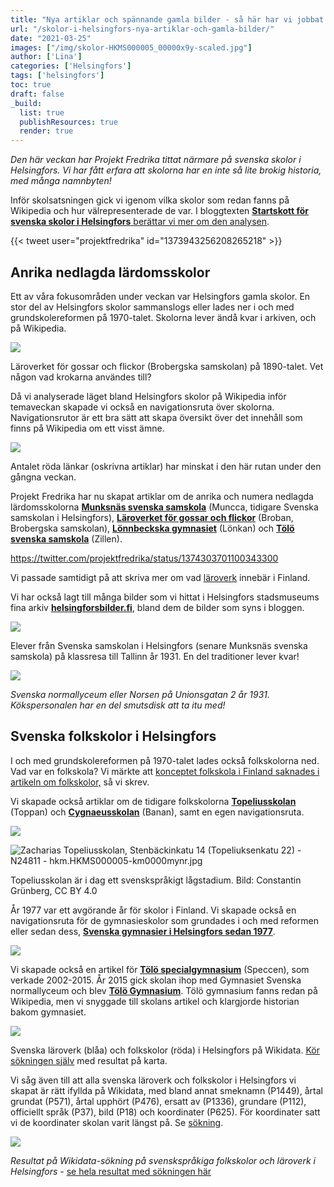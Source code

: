 ```yaml
---
title: "Nya artiklar och spännande gamla bilder - så här har vi jobbat med Helsingfors skolor"
url: "/skolor-i-helsingfors-nya-artiklar-och-gamla-bilder/"
date: "2021-03-25"
images: ["/img/skolor-HKMS000005_00000x9y-scaled.jpg"]
author: ['Lina']
categories: ['Helsingfors']
tags: ['helsingfors']
toc: true
draft: false
_build:
  list: true
  publishResources: true
  render: true
---
```


_Den här veckan har Projekt Fredrika tittat närmare på svenska skolor i Helsingfors. Vi har fått erfara att skolorna har en inte så lite brokig historia, med många namnbyten!_

Inför skolsatsningen gick vi igenom vilka skolor som redan fanns på Wikipedia och hur välrepresenterade de var. I bloggtexten [**Startskott för svenska skolor i Helsingfors** berättar vi mer om den analysen](https://projektfredrika.fi/svenska-skolor-i-helsingfors/).

{{< tweet user="projektfredrika" id="1373943256208265218" >}}

## Anrika nedlagda lärdomsskolor

Ett av våra fokusområden under veckan var Helsingfors gamla skolor. En stor del av Helsingfors skolor sammanslogs eller lades ner i och med grundskolereformen på 1970-talet. Skolorna lever ändå kvar i arkiven, och på Wikipedia.

![](/2021/03/HKMS000005_00000waw.jpg)

Läroverket för gossar och flickor (Brobergska samskolan) på 1890-talet. Vet någon vad krokarna användes till?

Då vi analyserade läget bland Helsingfors skolor på Wikipedia inför temaveckan skapade vi också en navigationsruta över skolorna. Navigationsrutor är ett bra sätt att skapa översikt över det innehåll som finns på Wikipedia om ett visst ämne.

![](/2021/03/image-1-1024x131.png)

Antalet röda länkar (oskrivna artiklar) har minskat i den här rutan under den gångna veckan.

Projekt Fredrika har nu skapat artiklar om de anrika och numera nedlagda lärdomsskolorna [**Munksnäs svenska samskola**](https://sv.wikipedia.org/wiki/Munksn%C3%A4s_svenska_samskola) (Muncca, tidigare Svenska samskolan i Helsingfors), [**Läroverket för gossar och flickor**](https://sv.wikipedia.org/wiki/L%C3%A4roverket_f%C3%B6r_gossar_och_flickor) (Broban, Brobergska samskolan), **[Lönnbeckska gymnasiet](https://sv.wikipedia.org/wiki/L%C3%B6nnbeckska_gymnasiet)** (Lönkan) och [**Tölö svenska samskola**](https://sv.wikipedia.org/wiki/T%C3%B6l%C3%B6_svenska_samskola) (Zillen).

https://twitter.com/projektfredrika/status/1374303701100343300

Vi passade samtidigt på att skriva mer om vad [läroverk](https://sv.wikipedia.org/wiki/L%C3%A4roverk) innebär i Finland.

Vi har också lagt till många bilder som vi hittat i Helsingfors stadsmuseums fina arkiv **[helsingforsbilder.fi](https://www.helsingforsbilder.fi/search/)**, bland dem de bilder som syns i bloggen.

![](/2021/03/HKMS000005_00000xaa-1024x586.jpg)

Elever från Svenska samskolan i Helsingfors (senare Munksnäs svenska samskola) på klassresa till Tallinn år 1931. En del traditioner lever kvar!

![](/2021/03/HKMS000005_km0000mu3w-1024x756.jpg)

_Svenska normallyceum eller Norsen på Unionsgatan 2 år 1931. Kökspersonalen har en del smutsdisk att ta itu med!_

## Svenska folkskolor i Helsingfors

I och med grundskolereformen på 1970-talet lades också folkskolorna ned. Vad var en folkskola? Vi märkte att [konceptet folkskola i Finland saknades i artikeln om folkskolor,](https://sv.wikipedia.org/wiki/Folkskola) så vi skrev.

Vi skapade också artiklar om de tidigare folkskolorna **[Topeliusskolan](https://sv.wikipedia.org/wiki/Topeliusskolan)** (Toppan) och **[Cygnaeusskolan](https://sv.wikipedia.org/wiki/Cygnaeusskolan,_Helsingfors)** (Banan), samt en egen navigationsruta.

![](/2021/03/image-2-1024x77.png)

![Zacharias Topeliusskolan, Stenbäckinkatu 14 (Topeliuksenkatu 22) - N24811 - hkm.HKMS000005-km0000mynr.jpg](https://upload.wikimedia.org/wikipedia/commons/thumb/0/0d/Zacharias_Topeliusskolan%2C_Stenb%C3%A4ckinkatu_14_%28Topeliuksenkatu_22%29_-_N24811_-_hkm.HKMS000005-km0000mynr.jpg/1280px-Zacharias_Topeliusskolan%2C_Stenb%C3%A4ckinkatu_14_%28Topeliuksenkatu_22%29_-_N24811_-_hkm.HKMS000005-km0000mynr.jpg)

Topeliusskolan är i dag ett svenskspråkigt lågstadium. Bild: Constantin Grünberg, CC BY 4.0

År 1977 var ett avgörande år för skolor i Finland. Vi skapade också en navigationsruta för de gymnasieskolor som grundades i och med reformen eller sedan dess, [**Svenska gymnasier i Helsingfors sedan 1977**](https://sv.wikipedia.org/wiki/Mall:Svenska_gymnasier_i_Helsingfors_sedan_1977).

![](/2021/03/image-6-1024x136.png)

Vi skapade också en artikel för [**Tölö specialgymnasium**](https://sv.wikipedia.org/wiki/T%C3%B6l%C3%B6_specialiseringsgymnasium) (Speccen), som verkade 2002-2015. År 2015 gick skolan ihop med Gymnasiet Svenska normallyceum och blev **[Tölö Gymnasium](https://sv.wikipedia.org/wiki/T%C3%B6l%C3%B6_gymnasium)**. Tölö gymnasium fanns redan på Wikipedia, men vi snyggade till skolans artikel och klargjorde historian bakom gymnasiet.

![](/2021/03/Screenshot-2021-03-26-at-9.45.58-1024x490.png)

Svenska läroverk (blåa) och folkskolor (röda) i Helsingfors på Wikidata. [Kör sökningen själv](https://query.wikidata.org/#%23%20svenska%20folkskolor%20och%20l%C3%A4roverk%20i%20Helsingfors%0A%23defaultView%3AMap%0ASELECT%20%20%20%3Fitem%20%0A%20%20%20%3FitemLabel%20%0A%20%20%20%3FitemDescription%20%0A%20%20%20%3Fsmeknamn%20%0A%20%20%20%3F%C3%A5rtal%20%0A%20%20%20%28GROUP_CONCAT%28DISTINCT%20%3Fp1366label%3BSEPARATOR%3D%22%2C%20%22%29%20AS%20%3Fersattav%29%20%0A%20%20%20%28GROUP_CONCAT%28DISTINCT%20%3Fp112label%3BSEPARATOR%3D%22%2C%20%22%29%20AS%20%3Fgrundare%29%20%0A%20%20%20%3Fbild%20%0A%20%20%20%3Fkoordinater%20%0A%20%20%20%28GROUP_CONCAT%28DISTINCT%20%3Fwpsv%3BSEPARATOR%3D%22%2C%20%22%29%20AS%20%3Fwp_sv%29%20%0A%20%20%20%3FtypeLabel%0A%20%20%20%3Frgb%20%0A%0AWHERE%20%7B%0A%20%20SERVICE%20wikibase%3Alabel%20%7B%20bd%3AserviceParam%20wikibase%3Alanguage%20%22%5BAUTO_LANGUAGE%5D%2Csv%22.%20%7D%0A%20%20VALUES%20%3Ftype%20%7Bwd%3AQ513984%20wd%3AQ10572388%7D%0A%20%20%3Fitem%20wdt%3AP31%20%3Ftype.%0A%20%20%3Fitem%20wdt%3AP131%20wd%3AQ1757.%0A%20%20%3Fitem%20wdt%3AP37%20wd%3AQ9027.%0A%20%20OPTIONAL%7B%3Fitem%20wdt%3AP18%20%3Fbild.%7D%0A%20%20OPTIONAL%7B%3Fitem%20wdt%3AP571%20%3Fp571.%7D%0A%20%20OPTIONAL%7B%3Fitem%20wdt%3AP576%20%3Fp576.%7D%0A%20%20BIND%28CONCAT%28SUBSTR%28STR%28COALESCE%28%3Fp571%2C%22%22%29%29%2C1%2C4%29%2C%22-%22%2CSUBSTR%28STR%28COALESCE%28%3Fp576%2C%22%22%29%29%2C1%2C4%29%29%20AS%20%3F%C3%A5rtal%29%0A%20%20OPTIONAL%20%7B%3Fitem%20wdt%3AP1449%20%3Fsmeknamn.%7D%0A%20%20OPTIONAL%20%7B%3Fitem%20wdt%3AP625%20%3Fkoordinater%7D%0A%20%20OPTIONAL%20%7B%3Fitem%20wdt%3AP112%20%3Fp112.%20%3Fp112%20rdfs%3Alabel%20%3Fp112label%20.%20FILTER%28lang%28%3Fp112label%29%3D%27sv%27%29%20%7D%0A%20%20OPTIONAL%20%7B%3Fitem%20wdt%3AP1366%20%3Fp1366.%20%3Fp1366%20rdfs%3Alabel%20%3Fp1366label%20.%20FILTER%28lang%28%3Fp1366label%29%3D%27sv%27%29%20%7D%0A%20%20OPTIONAL%20%7B%3Fwpsv%20schema%3Aabout%20%3Fitem%20.%20%3Fwpsv%20schema%3AisPartOf%20%3Chttps%3A%2F%2Fsv.wikipedia.org%2F%3E.%7D%0A%20%20BIND%28%20%20%20%20%0A%20%20%20%20%20%20IF%28%3Ftype%20%3D%20wd%3AQ513984%2C%20%22FF4500%22%2C%0A%20%20%20%20%20%20IF%28%3Ftype%20%3D%20wd%3AQ10572388%2C%20%220000CD%22%2C%0A%20%20%20%20%20%20%22FF00FF%22%29%29%0A%20%20%20%20%20%20%20AS%20%3Frgb%29.%0A%20%20SERVICE%20wikibase%3Alabel%20%7B%20bd%3AserviceParam%20wikibase%3Alanguage%20%22sv%2C%5BAUTO_LANGUAGE%5D%22.%20%7D%0A%7D%20%20%0AGROUP%20BY%20%3Fitem%20%3FitemLabel%20%3F%C3%A5rtal%20%3Fsmeknamn%20%3FitemDescription%20%3Fkoordinater%20%3FgrundareLabel%20%3Fbild%20%3FtypeLabel%20%3Frgb%20%0AORDER%20BY%20%3Fsmeknamn%0ALIMIT%202500) med resultat på karta.

Vi såg även till att alla svenska läroverk och folkskolor i Helsingfors vi skapat är rätt ifyllda på Wikidata, med bland annat smeknamn (P1449), årtal grundat (P571), årtal upphört (P476), ersatt av (P1336), grundare (P112), officiellt språk (P37), bild (P18) och koordinater (P625). För koordinater satt vi de koordinater skolan varit längst på. Se [sökning](https://query.wikidata.org/#%23%20svenska%20folkskolor%20%28Q513984%29%20och%20l%C3%A4roverk%20%28Q10572388%29%20i%20Helsingfors%0ASELECT%20%20%20%0A%20%20%20%3Fitem%20%0A%20%20%20%3FtypeLabel%0A%20%20%20%3F%C3%A5rtal%20%0A%20%20%20%3FitemLabel%20%0A%20%20%20%3FitemDescription%20%0A%20%20%20%3Fsmeknamn%20%0A%20%20%20%28GROUP_CONCAT%28DISTINCT%20%3Fp112label%3BSEPARATOR%3D%22%2C%20%22%29%20AS%20%3Fgrundare%29%20%0A%20%20%20%28GROUP_CONCAT%28DISTINCT%20%3Fp1366label%3BSEPARATOR%3D%22%2C%20%22%29%20AS%20%3Fersattav%29%20%0A%20%20%20%3Fbild%20%0A%20%20%20%3Fkoordinater%20%0A%20%20%20%28GROUP_CONCAT%28DISTINCT%20%3Fwpsv%3BSEPARATOR%3D%22%2C%20%22%29%20AS%20%3Fwp_sv%29%20%0A%23%20%20%20%3Frgb%20%0A%0AWHERE%20%7B%0A%20%20SERVICE%20wikibase%3Alabel%20%7B%20bd%3AserviceParam%20wikibase%3Alanguage%20%22%5BAUTO_LANGUAGE%5D%2Csv%22.%20%7D%0A%20%20VALUES%20%3Ftype%20%7Bwd%3AQ513984%20wd%3AQ10572388%7D%0A%20%20%3Fitem%20wdt%3AP31%20%3Ftype.%0A%20%20%3Fitem%20wdt%3AP131%20wd%3AQ1757.%0A%20%20%3Fitem%20wdt%3AP37%20wd%3AQ9027.%0A%20%20OPTIONAL%7B%3Fitem%20wdt%3AP18%20%3Fbild.%7D%0A%20%20OPTIONAL%7B%3Fitem%20wdt%3AP571%20%3Fp571.%7D%0A%20%20OPTIONAL%7B%3Fitem%20wdt%3AP576%20%3Fp576.%7D%0A%20%20BIND%28CONCAT%28SUBSTR%28STR%28COALESCE%28%3Fp571%2C%22%22%29%29%2C1%2C4%29%2C%22-%22%2CSUBSTR%28STR%28COALESCE%28%3Fp576%2C%22%22%29%29%2C1%2C4%29%29%20AS%20%3F%C3%A5rtal%29%0A%20%20OPTIONAL%20%7B%3Fitem%20wdt%3AP1449%20%3Fsmeknamn.%7D%0A%20%20OPTIONAL%20%7B%3Fitem%20wdt%3AP625%20%3Fkoordinater%7D%0A%20%20OPTIONAL%20%7B%3Fitem%20wdt%3AP112%20%3Fp112.%20%3Fp112%20rdfs%3Alabel%20%3Fp112label%20.%20FILTER%28lang%28%3Fp112label%29%3D%27sv%27%29%20%7D%0A%20%20OPTIONAL%20%7B%3Fitem%20wdt%3AP1366%20%3Fp1366.%20%3Fp1366%20rdfs%3Alabel%20%3Fp1366label%20.%20FILTER%28lang%28%3Fp1366label%29%3D%27sv%27%29%20%7D%0A%20%20OPTIONAL%20%7B%3Fwpsv%20schema%3Aabout%20%3Fitem%20.%20%3Fwpsv%20schema%3AisPartOf%20%3Chttps%3A%2F%2Fsv.wikipedia.org%2F%3E.%7D%0A%20%20BIND%28%20%20%20%20%0A%20%20%20%20%20%20IF%28%3Ftype%20%3D%20wd%3AQ513984%2C%20%22FF4500%22%2C%0A%20%20%20%20%20%20IF%28%3Ftype%20%3D%20wd%3AQ10572388%2C%20%220000CD%22%2C%0A%20%20%20%20%20%20%22FF00FF%22%29%29%0A%20%20%20%20%20%20%20AS%20%3Frgb%29.%0A%20%20SERVICE%20wikibase%3Alabel%20%7B%20bd%3AserviceParam%20wikibase%3Alanguage%20%22sv%2C%5BAUTO_LANGUAGE%5D%22.%20%7D%0A%7D%20%20%0AGROUP%20BY%20%3Fitem%20%3FitemLabel%20%3F%C3%A5rtal%20%3Fsmeknamn%20%3FitemDescription%20%3Fkoordinater%20%3FgrundareLabel%20%3Fbild%20%3FtypeLabel%20%3Frgb%20%0AORDER%20BY%20DESC%28%3FtypeLabel%29%20%3F%C3%A5rtal%20%0ALIMIT%202500).

![](/2021/03/Screenshot-2021-03-26-at-10.31.48-1024x658.png)

_Resultat på Wikidata-sökning på svenskspråkiga folkskolor och läroverk i Helsingfors -_ [se hela resultat med sökningen här](https://query.wikidata.org/#%23%20svenska%20folkskolor%20%28Q513984%29%20och%20l%C3%A4roverk%20%28Q10572388%29%20i%20Helsingfors%0ASELECT%20%20%20%0A%20%20%20%3Fitem%20%0A%20%20%20%3FtypeLabel%0A%20%20%20%3F%C3%A5rtal%20%0A%20%20%20%3FitemLabel%20%0A%20%20%20%3FitemDescription%20%0A%20%20%20%3Fsmeknamn%20%0A%20%20%20%28GROUP_CONCAT%28DISTINCT%20%3Fp112label%3BSEPARATOR%3D%22%2C%20%22%29%20AS%20%3Fgrundare%29%20%0A%20%20%20%28GROUP_CONCAT%28DISTINCT%20%3Fp1366label%3BSEPARATOR%3D%22%2C%20%22%29%20AS%20%3Fersattav%29%20%0A%20%20%20%3Fbild%20%0A%20%20%20%3Fkoordinater%20%0A%20%20%20%28GROUP_CONCAT%28DISTINCT%20%3Fwpsv%3BSEPARATOR%3D%22%2C%20%22%29%20AS%20%3Fwp_sv%29%20%0A%23%20%20%20%3Frgb%20%0A%0AWHERE%20%7B%0A%20%20SERVICE%20wikibase%3Alabel%20%7B%20bd%3AserviceParam%20wikibase%3Alanguage%20%22%5BAUTO_LANGUAGE%5D%2Csv%22.%20%7D%0A%20%20VALUES%20%3Ftype%20%7Bwd%3AQ513984%20wd%3AQ10572388%7D%0A%20%20%3Fitem%20wdt%3AP31%20%3Ftype.%0A%20%20%3Fitem%20wdt%3AP131%20wd%3AQ1757.%0A%20%20%3Fitem%20wdt%3AP37%20wd%3AQ9027.%0A%20%20OPTIONAL%7B%3Fitem%20wdt%3AP18%20%3Fbild.%7D%0A%20%20OPTIONAL%7B%3Fitem%20wdt%3AP571%20%3Fp571.%7D%0A%20%20OPTIONAL%7B%3Fitem%20wdt%3AP576%20%3Fp576.%7D%0A%20%20BIND%28CONCAT%28SUBSTR%28STR%28COALESCE%28%3Fp571%2C%22%22%29%29%2C1%2C4%29%2C%22-%22%2CSUBSTR%28STR%28COALESCE%28%3Fp576%2C%22%22%29%29%2C1%2C4%29%29%20AS%20%3F%C3%A5rtal%29%0A%20%20OPTIONAL%20%7B%3Fitem%20wdt%3AP1449%20%3Fsmeknamn.%7D%0A%20%20OPTIONAL%20%7B%3Fitem%20wdt%3AP625%20%3Fkoordinater%7D%0A%20%20OPTIONAL%20%7B%3Fitem%20wdt%3AP112%20%3Fp112.%20%3Fp112%20rdfs%3Alabel%20%3Fp112label%20.%20FILTER%28lang%28%3Fp112label%29%3D%27sv%27%29%20%7D%0A%20%20OPTIONAL%20%7B%3Fitem%20wdt%3AP1366%20%3Fp1366.%20%3Fp1366%20rdfs%3Alabel%20%3Fp1366label%20.%20FILTER%28lang%28%3Fp1366label%29%3D%27sv%27%29%20%7D%0A%20%20OPTIONAL%20%7B%3Fwpsv%20schema%3Aabout%20%3Fitem%20.%20%3Fwpsv%20schema%3AisPartOf%20%3Chttps%3A%2F%2Fsv.wikipedia.org%2F%3E.%7D%0A%20%20BIND%28%20%20%20%20%0A%20%20%20%20%20%20IF%28%3Ftype%20%3D%20wd%3AQ513984%2C%20%22FF4500%22%2C%0A%20%20%20%20%20%20IF%28%3Ftype%20%3D%20wd%3AQ10572388%2C%20%220000CD%22%2C%0A%20%20%20%20%20%20%22FF00FF%22%29%29%0A%20%20%20%20%20%20%20AS%20%3Frgb%29.%0A%20%20SERVICE%20wikibase%3Alabel%20%7B%20bd%3AserviceParam%20wikibase%3Alanguage%20%22sv%2C%5BAUTO_LANGUAGE%5D%22.%20%7D%0A%7D%20%20%0AGROUP%20BY%20%3Fitem%20%3FitemLabel%20%3F%C3%A5rtal%20%3Fsmeknamn%20%3FitemDescription%20%3Fkoordinater%20%3FgrundareLabel%20%3Fbild%20%3FtypeLabel%20%3Frgb%20%0AORDER%20BY%20DESC%28%3FtypeLabel%29%20%3F%C3%A5rtal%20%0ALIMIT%202500)
